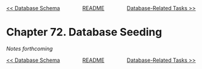 <div>
<div style='float: left'><a href='ch71-database-schema.md'>&lt;&lt; Database Schema</a></div>
<div style='float: right'><a href='ch73-database-related-tasks.md'>Database-Related Tasks &gt;&gt;</a></div>
<div style='float: inline-auto;text-align:center'><a href='README.md'>README</a></div>
<div style="clear: both"></div>
</div>

# Chapter 72. Database Seeding

*Notes forthcoming*

<div>
<div style='float: left'><a href='ch71-database-schema.md'>&lt;&lt; Database Schema</a></div>
<div style='float: right'><a href='ch73-database-related-tasks.md'>Database-Related Tasks &gt;&gt;</a></div>
<div style='float: inline-auto;text-align:center'><a href='README.md'>README</a></div>
<div style="clear: both"></div>
</div>